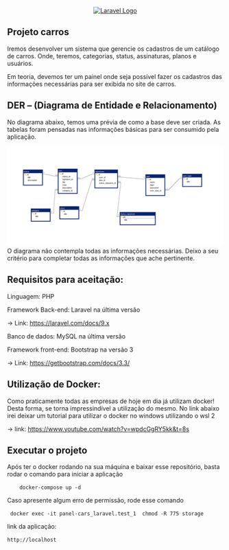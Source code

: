 <p align="center"><a href="https://laravel.com" target="_blank"><img src="https://raw.githubusercontent.com/laravel/art/master/logo-lockup/5%20SVG/2%20CMYK/1%20Full%20Color/laravel-logolockup-cmyk-red.svg" width="400" alt="Laravel Logo"></a></p>

## Projeto carros

Iremos desenvolver um sistema que gerencie os cadastros de um catálogo de carros. Onde, teremos, categorias, status, assinaturas, planos e usuários.

Em teoria, devemos ter um painel onde seja possível fazer os cadastros das informações necessárias para ser exibida no site de carros.

## DER – (Diagrama de Entidade e Relacionamento)
No diagrama abaixo, temos uma prévia de como a base deve ser criada. As tabelas foram pensadas nas informações básicas para ser consumido pela aplicação.

![img.png](img.png)
O diagrama não contempla todas as informações necessárias. Deixo a seu critério para completar todas as informações que ache pertinente.

## Requisitos para aceitação:
Linguagem: PHP

Framework Back-end: Laravel na última versão

→ Link: https://laravel.com/docs/9.x

Banco de dados: MySQL na última versão

Framework front-end: Bootstrap na versão 3

→ Link: https://getbootstrap.com/docs/3.3/

## Utilização de Docker:
Como praticamente todas as empresas de hoje em dia já utilizam docker! Desta forma, se torna impressindível a utilização do mesmo.
No link abaixo irei deixar um tutorial para utilizar o docker no windows utilizando o wsl 2

→ link: https://www.youtube.com/watch?v=wpdcGgRY5kk&t=8s

## Executar o projeto

Após ter o docker rodando na sua máquina e baixar esse repositório, basta rodar o comando para iniciar a aplicação

````
    docker-compose up -d
````
Caso apresente algum erro de permissão, rode esse comando

````
 docker exec -it panel-cars_laravel.test_1  chmod -R 775 storage
````

link da aplicação:
````
http://localhost
````
